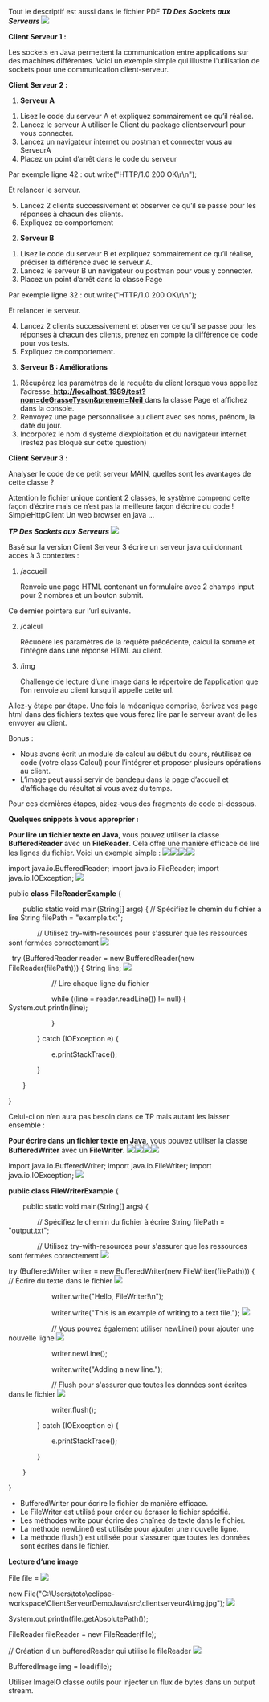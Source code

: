 Tout le descriptif est aussi dans le fichier PDF
***TD Des Sockets aux Serveurs ![](Aspose.Words.c172d576-44e7-4ce4-8892-a22a49063fcb.001.png)***

**Client Serveur 1 :** 

Les sockets en Java permettent la communication entre applications sur des machines différentes. Voici un exemple simple qui illustre l'utilisation de sockets pour une communication client-serveur. 

**Client Serveur 2 :** 

1) **Serveur A** 
1. Lisez le code du serveur A et expliquez sommairement ce qu’il réalise. 
1. Lancez le serveur A utiliser le Client du package clientserveur1 pour vous connecter. 
1. Lancez un navigateur internet ou postman et connecter vous au ServeurA 
1. Placez un point d’arrêt dans le code du serveur  

Par exemple ligne 42 :  out.write("HTTP/1.0 200 OK\r\n");  

Et relancer le serveur. 

5. Lancez 2 clients successivement et observer ce qu’il se passe pour les réponses à chacun des clients. 
5. Expliquez ce comportement 
2) **Serveur B** 
1. Lisez le code du serveur B et expliquez sommairement ce qu’il réalise, préciser la différence avec le serveur A. 
1. Lancez le serveur B un navigateur ou postman pour vous y connecter. 
1. Placez un point d’arrêt dans la classe Page  

Par exemple ligne 32 :  out.write("HTTP/1.0 200 OK\r\n");  

Et relancer le serveur. 

4. Lancez 2 clients successivement et observer ce qu’il se passe pour les réponses à chacun des clients, prenez en compte la différence de code pour vos tests. 
4. Expliquez ce comportement. 
3) **Serveur B : Améliorations** 
1. Récupérez les paramètres de la requête du client lorsque vous appellez l’adresse[` `**http://localhost:1989/test?nom=deGrasseTyson&prenom=Neil** ](http://localhost:1989/test?nom=deGrasseTyson&prenom=Neil)dans la classe Page et affichez dans la console. 
1. Renvoyez une page personnalisée au client avec ses noms, prénom, la date du jour. 
1. Incorporez le nom d système d’exploitation et du navigateur internet (restez pas bloqué sur cette question) 

**Client Serveur 3 :** 

Analyser le code de ce petit serveur MAIN, quelles sont les avantages de cette classe ? 

Attention le fichier unique contient 2 classes, le système comprend cette façon  d’écrire mais ce n’est pas la meilleure façon d’écrire du code ! SimpleHttpClient Un web browser en java … 

***TP Des Sockets aux Serveurs ![](Aspose.Words.c172d576-44e7-4ce4-8892-a22a49063fcb.002.png)***

Basé sur la version Client Serveur 3 écrire un serveur java qui donnant accès à 3 contextes : 

1) /accueil 

   Renvoie une page HTML contenant un formulaire avec 2 champs input pour 2 nombres et un bouton submit. 

Ce dernier pointera sur l’url suivante. 

2) /calcul 

   Récuoère les paramètres de la requête précédente, calcul la somme et l’intègre dans une réponse HTML au client. 

3) /img  

   Challenge de lecture d’une image dans le répertoire de l’application que l’on renvoie au client lorsqu’il appelle cette url. 

Allez-y étape par étape. Une fois la mécanique comprise, écrivez vos page html dans des fichiers textes que vous ferez lire par le serveur avant de les envoyer au client.  

Bonus :  

- Nous avons écrit un module de calcul au début du cours, réutilisez ce code (votre class Calcul) pour l’intégrer et proposer plusieurs opérations au client.  
- L’image peut aussi servir de bandeau dans la page d’accueil et d’affichage du résultat si vous avez du temps. 

Pour ces dernières étapes, aidez-vous des fragments de code ci-dessous. 

**Quelques snippets à vous approprier :** 

**Pour lire un fichier texte en Java**, vous pouvez utiliser la classe **BufferedReader** avec un **FileReader**. Cela offre une manière efficace de lire les lignes du fichier. Voici un exemple simple : ![](Aspose.Words.c172d576-44e7-4ce4-8892-a22a49063fcb.003.png)![](Aspose.Words.c172d576-44e7-4ce4-8892-a22a49063fcb.004.png)![](Aspose.Words.c172d576-44e7-4ce4-8892-a22a49063fcb.005.png)![](Aspose.Words.c172d576-44e7-4ce4-8892-a22a49063fcb.006.png)

import java.io.BufferedReader; import java.io.FileReader; import java.io.IOException; ![](Aspose.Words.c172d576-44e7-4ce4-8892-a22a49063fcb.007.png)

public **class FileReaderExample** { 

`    `public static void main(String[] args) {         // Spécifiez le chemin du fichier à lire         String filePath = "example.txt"; 

`        `// Utilisez try-with-resources pour s'assurer que les ressources sont fermées correctement ![](Aspose.Words.c172d576-44e7-4ce4-8892-a22a49063fcb.008.png)

` `try (BufferedReader reader = new BufferedReader(new FileReader(filePath))) {             String line; ![](Aspose.Words.c172d576-44e7-4ce4-8892-a22a49063fcb.009.png)

`            `// Lire chaque ligne du fichier 

`            `while ((line = reader.readLine()) != null) {                 System.out.println(line); 

`            `} 

`        `} catch (IOException e) { 

`            `e.printStackTrace(); 

`        `} 

`    `} 

} 

Celui-ci on n’en aura pas besoin dans ce TP mais autant les laisser ensemble : 

**Pour écrire dans un fichier texte en Java**, vous pouvez utiliser la classe **BufferedWriter** avec un **FileWriter**. ![](Aspose.Words.c172d576-44e7-4ce4-8892-a22a49063fcb.010.png)![](Aspose.Words.c172d576-44e7-4ce4-8892-a22a49063fcb.011.png)![](Aspose.Words.c172d576-44e7-4ce4-8892-a22a49063fcb.012.png)![](Aspose.Words.c172d576-44e7-4ce4-8892-a22a49063fcb.013.png)


import java.io.BufferedWriter; import java.io.FileWriter; import java.io.IOException; ![](Aspose.Words.c172d576-44e7-4ce4-8892-a22a49063fcb.014.png)

**public class FileWriterExample** { 

`    `public static void main(String[] args) { 

`        `// Spécifiez le chemin du fichier à écrire         String filePath = "output.txt"; 

`        `// Utilisez try-with-resources pour s'assurer que les ressources sont fermées correctement ![](Aspose.Words.c172d576-44e7-4ce4-8892-a22a49063fcb.015.png)

try (BufferedWriter writer = new BufferedWriter(new FileWriter(filePath))) {             // Écrire du texte dans le fichier ![](Aspose.Words.c172d576-44e7-4ce4-8892-a22a49063fcb.016.png)

`            `writer.write("Hello, FileWriter!\n"); 

`            `writer.write("This is an example of writing to a text file."); ![](Aspose.Words.c172d576-44e7-4ce4-8892-a22a49063fcb.017.png)

`            `// Vous pouvez également utiliser newLine() pour ajouter une nouvelle ligne ![](Aspose.Words.c172d576-44e7-4ce4-8892-a22a49063fcb.018.png)

`            `writer.newLine(); 

`            `writer.write("Adding a new line."); 

`            `// Flush pour s'assurer que toutes les données sont écrites dans le fichier ![](Aspose.Words.c172d576-44e7-4ce4-8892-a22a49063fcb.019.png)

`            `writer.flush(); 

`        `} catch (IOException e) { 

`            `e.printStackTrace(); 

`        `} 

`    `} 

} 

- BufferedWriter pour écrire le fichier de manière efficace. 
- Le FileWriter est utilisé pour créer ou écraser le fichier spécifié. 
- Les méthodes write pour écrire des chaînes de texte dans le fichier. 
- La méthode newLine() est utilisée pour ajouter une nouvelle ligne. 
- La méthode flush() est utilisée pour s'assurer que toutes les données sont écrites dans le fichier. 

**Lecture d’une image** 

File file =  ![](Aspose.Words.c172d576-44e7-4ce4-8892-a22a49063fcb.020.png)

new File("C:\\Users\\toto\\eclipse- workspace\\ClientServeurDemoJava\\src\\clientserveur4\\img.jpg"); ![](Aspose.Words.c172d576-44e7-4ce4-8892-a22a49063fcb.021.png)

System.out.println(file.getAbsolutePath()); 

FileReader fileReader = new FileReader(file); 

// Création d'un bufferedReader qui utilise le fileReader ![](Aspose.Words.c172d576-44e7-4ce4-8892-a22a49063fcb.022.png)

BufferedImage img = load(file); 

Utiliser ImageIO classe outils pour injecter un flux de bytes dans un output stream. 
